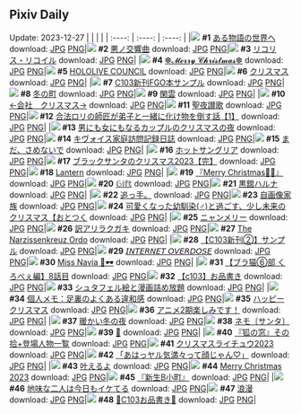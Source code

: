 ## Pixiv Daily
Update: 2023-12-27
|      |      |      |
| :----: | :----: | :----: |
|![](https://pixiv.microyu.workers.dev/c/240x480/img-master/img/2023/12/25/00/00/38/114518297_p0_master1200.jpg) **#1** [ある物語の世界へ](https://www.pixiv.net/artworks/114518297) download: [JPG](https://pixiv.microyu.workers.dev/img-original/img/2023/12/25/00/00/38/114518297_p0.jpg) [PNG](https://pixiv.microyu.workers.dev/img-original/img/2023/12/25/00/00/38/114518297_p0.png)|![](https://pixiv.microyu.workers.dev/c/240x480/img-master/img/2023/12/26/01/14/44/114558234_p0_master1200.jpg) **#2** [悪ノ交響曲](https://www.pixiv.net/artworks/114558234) download: [JPG](https://pixiv.microyu.workers.dev/img-original/img/2023/12/26/01/14/44/114558234_p0.jpg) [PNG](https://pixiv.microyu.workers.dev/img-original/img/2023/12/26/01/14/44/114558234_p0.png)|![](https://pixiv.microyu.workers.dev/c/240x480/img-master/img/2023/12/26/00/00/50/114556204_p0_master1200.jpg) **#3** [リコリス・リコイル](https://www.pixiv.net/artworks/114556204) download: [JPG](https://pixiv.microyu.workers.dev/img-original/img/2023/12/26/00/00/50/114556204_p0.jpg) [PNG](https://pixiv.microyu.workers.dev/img-original/img/2023/12/26/00/00/50/114556204_p0.png)|
|![](https://pixiv.microyu.workers.dev/c/240x480/img-master/img/2023/12/25/01/42/57/114523297_p0_master1200.jpg) **#4** [❆𝓜𝓮𝓻𝓻𝔂 𝓒𝓱𝓻𝓲𝓼𝓽𝓶𝓪𝓼❆](https://www.pixiv.net/artworks/114523297) download: [JPG](https://pixiv.microyu.workers.dev/img-original/img/2023/12/25/01/42/57/114523297_p0.jpg) [PNG](https://pixiv.microyu.workers.dev/img-original/img/2023/12/25/01/42/57/114523297_p0.png)|![](https://pixiv.microyu.workers.dev/c/240x480/img-master/img/2023/12/25/00/00/30/114518258_p0_master1200.jpg) **#5** [HOLOLIVE COUNCIL](https://www.pixiv.net/artworks/114518258) download: [JPG](https://pixiv.microyu.workers.dev/img-original/img/2023/12/25/00/00/30/114518258_p0.jpg) [PNG](https://pixiv.microyu.workers.dev/img-original/img/2023/12/25/00/00/30/114518258_p0.png)|![](https://pixiv.microyu.workers.dev/c/240x480/img-master/img/2023/12/25/19/00/06/114543415_p0_master1200.jpg) **#6** [クリスマス](https://www.pixiv.net/artworks/114543415) download: [JPG](https://pixiv.microyu.workers.dev/img-original/img/2023/12/25/19/00/06/114543415_p0.jpg) [PNG](https://pixiv.microyu.workers.dev/img-original/img/2023/12/25/19/00/06/114543415_p0.png)|
|![](https://pixiv.microyu.workers.dev/c/240x480/img-master/img/2023/12/25/04/37/43/114526415_p0_master1200.jpg) **#7** [C103新刊FGO本サンプル](https://www.pixiv.net/artworks/114526415) download: [JPG](https://pixiv.microyu.workers.dev/img-original/img/2023/12/25/04/37/43/114526415_p0.jpg) [PNG](https://pixiv.microyu.workers.dev/img-original/img/2023/12/25/04/37/43/114526415_p0.png)|![](https://pixiv.microyu.workers.dev/c/240x480/img-master/img/2023/12/25/00/00/30/114518259_p0_master1200.jpg) **#8** [冬の町](https://www.pixiv.net/artworks/114518259) download: [JPG](https://pixiv.microyu.workers.dev/img-original/img/2023/12/25/00/00/30/114518259_p0.jpg) [PNG](https://pixiv.microyu.workers.dev/img-original/img/2023/12/25/00/00/30/114518259_p0.png)|![](https://pixiv.microyu.workers.dev/c/240x480/img-master/img/2023/12/26/00/00/47/114556198_p0_master1200.jpg) **#9** [閑雲](https://www.pixiv.net/artworks/114556198) download: [JPG](https://pixiv.microyu.workers.dev/img-original/img/2023/12/26/00/00/47/114556198_p0.jpg) [PNG](https://pixiv.microyu.workers.dev/img-original/img/2023/12/26/00/00/47/114556198_p0.png)|
|![](https://pixiv.microyu.workers.dev/c/240x480/img-master/img/2023/12/25/21/51/26/114549995_p0_master1200.jpg) **#10** [←会社　クリスマス→](https://www.pixiv.net/artworks/114549995) download: [JPG](https://pixiv.microyu.workers.dev/img-original/img/2023/12/25/21/51/26/114549995_p0.jpg) [PNG](https://pixiv.microyu.workers.dev/img-original/img/2023/12/25/21/51/26/114549995_p0.png)|![](https://pixiv.microyu.workers.dev/c/240x480/img-master/img/2023/12/25/11/37/42/114533002_p0_master1200.jpg) **#11** [聖夜讃歌](https://www.pixiv.net/artworks/114533002) download: [JPG](https://pixiv.microyu.workers.dev/img-original/img/2023/12/25/11/37/42/114533002_p0.jpg) [PNG](https://pixiv.microyu.workers.dev/img-original/img/2023/12/25/11/37/42/114533002_p0.png)|![](https://pixiv.microyu.workers.dev/c/240x480/img-master/img/2023/12/25/12/51/29/114522072_p0_master1200.jpg) **#12** [合法ロリの師匠が弟子と一緒に化け物を倒す話【1】](https://www.pixiv.net/artworks/114522072) download: [JPG](https://pixiv.microyu.workers.dev/img-original/img/2023/12/25/12/51/29/114522072_p0.jpg) [PNG](https://pixiv.microyu.workers.dev/img-original/img/2023/12/25/12/51/29/114522072_p0.png)|
|![](https://pixiv.microyu.workers.dev/c/240x480/img-master/img/2023/12/25/00/06/11/114519112_p0_master1200.jpg) **#13** [男にも女にもなるカップルのクリスマスの夜](https://www.pixiv.net/artworks/114519112) download: [JPG](https://pixiv.microyu.workers.dev/img-original/img/2023/12/25/00/06/11/114519112_p0.jpg) [PNG](https://pixiv.microyu.workers.dev/img-original/img/2023/12/25/00/06/11/114519112_p0.png)|![](https://pixiv.microyu.workers.dev/c/240x480/img-master/img/2023/12/26/10/45/26/114566909_p0_master1200.jpg) **#14** [キヴォイス家庭訪問記録日誌](https://www.pixiv.net/artworks/114566909) download: [JPG](https://pixiv.microyu.workers.dev/img-original/img/2023/12/26/10/45/26/114566909_p0.jpg) [PNG](https://pixiv.microyu.workers.dev/img-original/img/2023/12/26/10/45/26/114566909_p0.png)|![](https://pixiv.microyu.workers.dev/c/240x480/img-master/img/2023/12/26/00/00/17/114556124_p0_master1200.jpg) **#15** [まだ、さめないで](https://www.pixiv.net/artworks/114556124) download: [JPG](https://pixiv.microyu.workers.dev/img-original/img/2023/12/26/00/00/17/114556124_p0.jpg) [PNG](https://pixiv.microyu.workers.dev/img-original/img/2023/12/26/00/00/17/114556124_p0.png)|
|![](https://pixiv.microyu.workers.dev/c/240x480/img-master/img/2023/12/25/23/26/46/114554388_p0_master1200.jpg) **#16** [ホットサングリア](https://www.pixiv.net/artworks/114554388) download: [JPG](https://pixiv.microyu.workers.dev/img-original/img/2023/12/25/23/26/46/114554388_p0.jpg) [PNG](https://pixiv.microyu.workers.dev/img-original/img/2023/12/25/23/26/46/114554388_p0.png)|![](https://pixiv.microyu.workers.dev/c/240x480/img-master/img/2023/12/25/11/09/00/114532473_p0_master1200.jpg) **#17** [ブラックサンタのクリスマス2023【完】](https://www.pixiv.net/artworks/114532473) download: [JPG](https://pixiv.microyu.workers.dev/img-original/img/2023/12/25/11/09/00/114532473_p0.jpg) [PNG](https://pixiv.microyu.workers.dev/img-original/img/2023/12/25/11/09/00/114532473_p0.png)|![](https://pixiv.microyu.workers.dev/c/240x480/img-master/img/2023/12/25/00/01/59/114518577_p0_master1200.jpg) **#18** [Lantern](https://www.pixiv.net/artworks/114518577) download: [JPG](https://pixiv.microyu.workers.dev/img-original/img/2023/12/25/00/01/59/114518577_p0.jpg) [PNG](https://pixiv.microyu.workers.dev/img-original/img/2023/12/25/00/01/59/114518577_p0.png)|
|![](https://pixiv.microyu.workers.dev/c/240x480/img-master/img/2023/12/25/01/26/08/114522771_p0_master1200.jpg) **#19** [『Merry Christmas🎄🎁』](https://www.pixiv.net/artworks/114522771) download: [JPG](https://pixiv.microyu.workers.dev/img-original/img/2023/12/25/01/26/08/114522771_p0.jpg) [PNG](https://pixiv.microyu.workers.dev/img-original/img/2023/12/25/01/26/08/114522771_p0.png)|![](https://pixiv.microyu.workers.dev/c/240x480/img-master/img/2023/12/25/00/02/07/114518604_p0_master1200.jpg) **#20** [𝔾𝕚𝕗𝕥](https://www.pixiv.net/artworks/114518604) download: [JPG](https://pixiv.microyu.workers.dev/img-original/img/2023/12/25/00/02/07/114518604_p0.jpg) [PNG](https://pixiv.microyu.workers.dev/img-original/img/2023/12/25/00/02/07/114518604_p0.png)|![](https://pixiv.microyu.workers.dev/c/240x480/img-master/img/2023/12/26/00/00/00/114556059_p0_master1200.jpg) **#21** [黒舘ハルナ](https://www.pixiv.net/artworks/114556059) download: [JPG](https://pixiv.microyu.workers.dev/img-original/img/2023/12/26/00/00/00/114556059_p0.jpg) [PNG](https://pixiv.microyu.workers.dev/img-original/img/2023/12/26/00/00/00/114556059_p0.png)|
|![](https://pixiv.microyu.workers.dev/c/240x480/img-master/img/2023/12/25/18/44/07/114542871_p0_master1200.jpg) **#22** [追っ手。](https://www.pixiv.net/artworks/114542871) download: [JPG](https://pixiv.microyu.workers.dev/img-original/img/2023/12/25/18/44/07/114542871_p0.jpg) [PNG](https://pixiv.microyu.workers.dev/img-original/img/2023/12/25/18/44/07/114542871_p0.png)|![](https://pixiv.microyu.workers.dev/c/240x480/img-master/img/2023/12/25/19/52/22/114545169_p0_master1200.jpg) **#23** [自画像家族](https://www.pixiv.net/artworks/114545169) download: [JPG](https://pixiv.microyu.workers.dev/img-original/img/2023/12/25/19/52/22/114545169_p0.jpg) [PNG](https://pixiv.microyu.workers.dev/img-original/img/2023/12/25/19/52/22/114545169_p0.png)|![](https://pixiv.microyu.workers.dev/c/240x480/img-master/img/2023/12/26/12/00/25/114568096_p0_master1200.jpg) **#24** [可愛くなった幼馴染(♂)と過ごす、少し未来のクリスマス【おとつく](https://www.pixiv.net/artworks/114568096) download: [JPG](https://pixiv.microyu.workers.dev/img-original/img/2023/12/26/12/00/25/114568096_p0.jpg) [PNG](https://pixiv.microyu.workers.dev/img-original/img/2023/12/26/12/00/25/114568096_p0.png)|
|![](https://pixiv.microyu.workers.dev/c/240x480/img-master/img/2023/12/26/20/30/02/114578475_p0_master1200.jpg) **#25** [ニャンメリー](https://www.pixiv.net/artworks/114578475) download: [JPG](https://pixiv.microyu.workers.dev/img-original/img/2023/12/26/20/30/02/114578475_p0.jpg) [PNG](https://pixiv.microyu.workers.dev/img-original/img/2023/12/26/20/30/02/114578475_p0.png)|![](https://pixiv.microyu.workers.dev/c/240x480/img-master/img/2023/12/25/22/18/57/114551330_p0_master1200.jpg) **#26** [訳アリラクガキ](https://www.pixiv.net/artworks/114551330) download: [JPG](https://pixiv.microyu.workers.dev/img-original/img/2023/12/25/22/18/57/114551330_p0.jpg) [PNG](https://pixiv.microyu.workers.dev/img-original/img/2023/12/25/22/18/57/114551330_p0.png)|![](https://pixiv.microyu.workers.dev/c/240x480/img-master/img/2023/12/25/21/57/13/114550227_p0_master1200.jpg) **#27** [The Narzissenkreuz Ordo](https://www.pixiv.net/artworks/114550227) download: [JPG](https://pixiv.microyu.workers.dev/img-original/img/2023/12/25/21/57/13/114550227_p0.jpg) [PNG](https://pixiv.microyu.workers.dev/img-original/img/2023/12/25/21/57/13/114550227_p0.png)|
|![](https://pixiv.microyu.workers.dev/c/240x480/img-master/img/2023/12/26/19/44/30/114577199_p0_master1200.jpg) **#28** [【C103新刊②】サンプル](https://www.pixiv.net/artworks/114577199) download: [JPG](https://pixiv.microyu.workers.dev/img-original/img/2023/12/26/19/44/30/114577199_p0.jpg) [PNG](https://pixiv.microyu.workers.dev/img-original/img/2023/12/26/19/44/30/114577199_p0.png)|![](https://pixiv.microyu.workers.dev/c/240x480/img-master/img/2023/12/25/23/09/07/114553568_p0_master1200.jpg) **#29** [𝘐𝘕𝘛𝘌𝘙𝘕𝘌𝘛 𝘖𝘝𝘌𝘙𝘋𝘖𝘚𝘌](https://www.pixiv.net/artworks/114553568) download: [JPG](https://pixiv.microyu.workers.dev/img-original/img/2023/12/25/23/09/07/114553568_p0.jpg) [PNG](https://pixiv.microyu.workers.dev/img-original/img/2023/12/25/23/09/07/114553568_p0.png)|![](https://pixiv.microyu.workers.dev/c/240x480/img-master/img/2023/12/25/15/41/41/114537966_p0_master1200.jpg) **#30** [Miss Navia 💛🕶️](https://www.pixiv.net/artworks/114537966) download: [JPG](https://pixiv.microyu.workers.dev/img-original/img/2023/12/25/15/41/41/114537966_p0.jpg) [PNG](https://pixiv.microyu.workers.dev/img-original/img/2023/12/25/15/41/41/114537966_p0.png)|
|![](https://pixiv.microyu.workers.dev/c/240x480/img-master/img/2023/12/25/18/57/24/114543298_p0_master1200.jpg) **#31** [【ブラ猫⑥部 くろべぇ編】8話目](https://www.pixiv.net/artworks/114543298) download: [JPG](https://pixiv.microyu.workers.dev/img-original/img/2023/12/25/18/57/24/114543298_p0.jpg) [PNG](https://pixiv.microyu.workers.dev/img-original/img/2023/12/25/18/57/24/114543298_p0.png)|![](https://pixiv.microyu.workers.dev/c/240x480/img-master/img/2023/12/25/00/04/57/114518976_p0_master1200.jpg) **#32** [【c103】お品書き](https://www.pixiv.net/artworks/114518976) download: [JPG](https://pixiv.microyu.workers.dev/img-original/img/2023/12/25/00/04/57/114518976_p0.jpg) [PNG](https://pixiv.microyu.workers.dev/img-original/img/2023/12/25/00/04/57/114518976_p0.png)|![](https://pixiv.microyu.workers.dev/c/240x480/img-master/img/2023/12/26/19/53/16/114577408_p0_master1200.jpg) **#33** [シュタフェル絵と漫画詰め放題](https://www.pixiv.net/artworks/114577408) download: [JPG](https://pixiv.microyu.workers.dev/img-original/img/2023/12/26/19/53/16/114577408_p0.jpg) [PNG](https://pixiv.microyu.workers.dev/img-original/img/2023/12/26/19/53/16/114577408_p0.png)|
|![](https://pixiv.microyu.workers.dev/c/240x480/img-master/img/2023/12/26/07/00/02/114563878_p0_master1200.jpg) **#34** [個人メモ：足裏のよくある違和感](https://www.pixiv.net/artworks/114563878) download: [JPG](https://pixiv.microyu.workers.dev/img-original/img/2023/12/26/07/00/02/114563878_p0.jpg) [PNG](https://pixiv.microyu.workers.dev/img-original/img/2023/12/26/07/00/02/114563878_p0.png)|![](https://pixiv.microyu.workers.dev/c/240x480/img-master/img/2023/12/25/00/41/26/114521027_p0_master1200.jpg) **#35** [ハッピークリスマス](https://www.pixiv.net/artworks/114521027) download: [JPG](https://pixiv.microyu.workers.dev/img-original/img/2023/12/25/00/41/26/114521027_p0.jpg) [PNG](https://pixiv.microyu.workers.dev/img-original/img/2023/12/25/00/41/26/114521027_p0.png)|![](https://pixiv.microyu.workers.dev/c/240x480/img-master/img/2023/12/25/01/24/08/114522707_p0_master1200.jpg) **#36** [アニメ2期楽しみです！](https://www.pixiv.net/artworks/114522707) download: [JPG](https://pixiv.microyu.workers.dev/img-original/img/2023/12/25/01/24/08/114522707_p0.jpg) [PNG](https://pixiv.microyu.workers.dev/img-original/img/2023/12/25/01/24/08/114522707_p0.png)|
|![](https://pixiv.microyu.workers.dev/c/240x480/img-master/img/2023/12/25/12/00/20/114533498_p0_master1200.jpg) **#37** [暖かい冬の夜](https://www.pixiv.net/artworks/114533498) download: [JPG](https://pixiv.microyu.workers.dev/img-original/img/2023/12/25/12/00/20/114533498_p0.jpg) [PNG](https://pixiv.microyu.workers.dev/img-original/img/2023/12/25/12/00/20/114533498_p0.png)|![](https://pixiv.microyu.workers.dev/c/240x480/img-master/img/2023/12/25/00/00/17/114518197_p0_master1200.jpg) **#38** [ネモ〔サンタ〕](https://www.pixiv.net/artworks/114518197) download: [JPG](https://pixiv.microyu.workers.dev/img-original/img/2023/12/25/00/00/17/114518197_p0.jpg) [PNG](https://pixiv.microyu.workers.dev/img-original/img/2023/12/25/00/00/17/114518197_p0.png)|![](https://pixiv.microyu.workers.dev/c/240x480/img-master/img/2023/12/26/04/18/16/114562237_p0_master1200.jpg) **#39** [🥱](https://www.pixiv.net/artworks/114562237) download: [JPG](https://pixiv.microyu.workers.dev/img-original/img/2023/12/26/04/18/16/114562237_p0.jpg) [PNG](https://pixiv.microyu.workers.dev/img-original/img/2023/12/26/04/18/16/114562237_p0.png)|
|![](https://pixiv.microyu.workers.dev/c/240x480/img-master/img/2023/12/25/15/20/47/114537562_p0_master1200.jpg) **#40** [『狐の窓』その拾+登場人物一覧](https://www.pixiv.net/artworks/114537562) download: [JPG](https://pixiv.microyu.workers.dev/img-original/img/2023/12/25/15/20/47/114537562_p0.jpg) [PNG](https://pixiv.microyu.workers.dev/img-original/img/2023/12/25/15/20/47/114537562_p0.png)|![](https://pixiv.microyu.workers.dev/c/240x480/img-master/img/2023/12/26/17/58/27/114574380_p0_master1200.jpg) **#41** [クリスマスライチュウ2023](https://www.pixiv.net/artworks/114574380) download: [JPG](https://pixiv.microyu.workers.dev/img-original/img/2023/12/26/17/58/27/114574380_p0.jpg) [PNG](https://pixiv.microyu.workers.dev/img-original/img/2023/12/26/17/58/27/114574380_p0.png)|![](https://pixiv.microyu.workers.dev/c/240x480/img-master/img/2023/12/25/17/15/41/114540139_p0_master1200.jpg) **#42** [「あはっヤル気満々って顔じゃん♡」](https://www.pixiv.net/artworks/114540139) download: [JPG](https://pixiv.microyu.workers.dev/img-original/img/2023/12/25/17/15/41/114540139_p0.jpg) [PNG](https://pixiv.microyu.workers.dev/img-original/img/2023/12/25/17/15/41/114540139_p0.png)|
|![](https://pixiv.microyu.workers.dev/c/240x480/img-master/img/2023/12/25/19/00/53/114543506_p0_master1200.jpg) **#43** [叶えるよ](https://www.pixiv.net/artworks/114543506) download: [JPG](https://pixiv.microyu.workers.dev/img-original/img/2023/12/25/19/00/53/114543506_p0.jpg) [PNG](https://pixiv.microyu.workers.dev/img-original/img/2023/12/25/19/00/53/114543506_p0.png)|![](https://pixiv.microyu.workers.dev/c/240x480/img-master/img/2023/12/25/00/00/14/114518178_p0_master1200.jpg) **#44** [Merry Christmas 2023](https://www.pixiv.net/artworks/114518178) download: [JPG](https://pixiv.microyu.workers.dev/img-original/img/2023/12/25/00/00/14/114518178_p0.jpg) [PNG](https://pixiv.microyu.workers.dev/img-original/img/2023/12/25/00/00/14/114518178_p0.png)|![](https://pixiv.microyu.workers.dev/c/240x480/img-master/img/2023/12/25/01/23/14/114522675_p0_master1200.jpg) **#45** [『新生B小町』](https://www.pixiv.net/artworks/114522675) download: [JPG](https://pixiv.microyu.workers.dev/img-original/img/2023/12/25/01/23/14/114522675_p0.jpg) [PNG](https://pixiv.microyu.workers.dev/img-original/img/2023/12/25/01/23/14/114522675_p0.png)|
|![](https://pixiv.microyu.workers.dev/c/240x480/img-master/img/2023/12/25/18/19/29/114542069_p0_master1200.jpg) **#46** [地味な二人は今日もイケてる](https://www.pixiv.net/artworks/114542069) download: [JPG](https://pixiv.microyu.workers.dev/img-original/img/2023/12/25/18/19/29/114542069_p0.jpg) [PNG](https://pixiv.microyu.workers.dev/img-original/img/2023/12/25/18/19/29/114542069_p0.png)|![](https://pixiv.microyu.workers.dev/c/240x480/img-master/img/2023/12/25/20/39/23/114546978_p0_master1200.jpg) **#47** [浪漫](https://www.pixiv.net/artworks/114546978) download: [JPG](https://pixiv.microyu.workers.dev/img-original/img/2023/12/25/20/39/23/114546978_p0.jpg) [PNG](https://pixiv.microyu.workers.dev/img-original/img/2023/12/25/20/39/23/114546978_p0.png)|![](https://pixiv.microyu.workers.dev/c/240x480/img-master/img/2023/12/25/00/05/22/114519034_p0_master1200.jpg) **#48** [🌷C103お品書き🌷](https://www.pixiv.net/artworks/114519034) download: [JPG](https://pixiv.microyu.workers.dev/img-original/img/2023/12/25/00/05/22/114519034_p0.jpg) [PNG](https://pixiv.microyu.workers.dev/img-original/img/2023/12/25/00/05/22/114519034_p0.png)|
